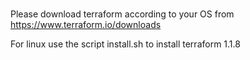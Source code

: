 #

Please download terraform according to your OS from https://www.terraform.io/downloads

For linux use the script install.sh to install terraform 1.1.8



